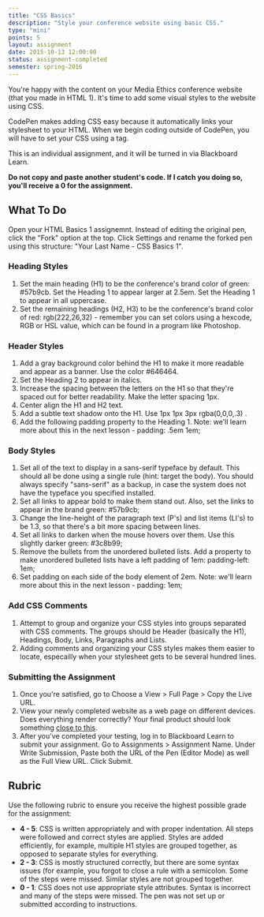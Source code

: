 ```yaml
---
title: "CSS Basics"
description: "Style your conference website using basic CSS."
type: "mini"
points: 5
layout: assignment
date: 2015-10-13 12:00:00
status: assignment-completed
semester: spring-2016
---
```


You're happy with the content on your Media Ethics conference website (that you made in HTML 1).  It's time to add some visual styles to the website using CSS.

CodePen makes adding CSS easy because it automatically links your stylesheet to your HTML.  When we begin coding outside of CodePen, you will have to set your CSS using a <link> tag.

This is an individual assignment, and it will be turned in via Blackboard Learn.  

**Do not copy and paste another student's code.  If I catch you doing so, you'll receive a 0 for the assignment.**

## What To Do

Open your HTML Basics 1 assignemnt.  Instead of editing the original pen, click the "Fork" option at the top.  Click Settings and rename the forked pen using this structure: "Your Last Name - CSS Basics 1".

### Heading Styles
1. Set the main heading (H1) to be the conference's brand color of green: #57b9cb.  Set the Heading 1 to appear larger at 2.5em.  Set the Heading 1 to appear in all uppercase.
2. Set the remaining headings (H2, H3) to be the conference's brand color of red: rgb(222,26,32) - remember you can set colors using a hexcode, RGB or HSL value, which can be found in a program like Photoshop.

### Header Styles
1. Add a gray background color behind the H1 to make it more readable and appear as a banner.  Use the color #646464.
2. Set the Heading 2 to appear in italics.
3. Increase the spacing between the letters on the H1 so that they're spaced out for better readability.  Make the letter spacing 1px.
4. Center align the H1 and H2 text.
5. Add a subtle text shadow onto the H1.  Use 1px 1px 3px rgba(0,0,0,.3) .
6. Add the following padding property to the Heading 1.  Note: we'll learn more about this in the next lesson - padding: .5em 1em;

### Body Styles

1. Set all of the text to display in a sans-serif typeface by default.  This should all be done using a single rule (hint: target the body).  You should always specify "sans-serif" as a backup, in case the system does not have the typeface you specified installed.
2. Set all links to appear bold to make them stand out.  Also, set the links to appear in the brand green: #57b9cb;
3. Change the line-height of the paragraph text (P's) and list items (LI's) to be 1.3, so that there's a bit more spacing between lines.
4. Set all links to darken when the mouse hovers over them.  Use this slightly darker green: #3c8b99;
5. Remove the bullets from the unordered bulleted lists.  Add a property to make unordered bulleted lists have a left padding of 1em:  padding-left: 1em;
6. Set padding on each side of the body element of 2em.  Note: we'll learn more about this in the next lesson - padding: 1em;

### Add CSS Comments

1.  Attempt to group and organize your CSS styles into groups separated with CSS comments.  The groups should be Header (basically the H1), Headings, Body, Links, Paragraphs and Lists.
2. Adding comments and organizing your CSS styles makes them easier to locate, especailly when your stylesheet gets to be several hundred lines.


### Submitting the Assignment

1. Once you're satisfied, go to Choose a View > Full Page > Copy the Live URL. 
2. View your newly completed website as a web page on different devices.  Does everything render correctly?  Your final product should look something [close to this](/img/css-assignment-screenshot.png).
3. After you've completed your testing, log in to Blackboard Learn to submit your assignment.  Go to Assignments > Assignment Name.  Under Write Submission, Paste both the URL of the Pen (Editor Mode) as well as the Full View  URL.  Click Submit.

## Rubric

Use the following rubric to ensure you receive the highest possible grade for the assignment:

* **4 - 5**: CSS is written appropriately and with proper indentation.  All steps were followed and correct styles are applied.  Styles are added efficiently, for example, multiple H1 styles are grouped together, as opposed to separate styles for everything.  
* **2 - 3**: CSS is mostly structured correctly, but there are some syntax issues (for example, you forgot to close a rule with a semicolon.  Some of the steps were missed.  Similar styles are not grouped together.
* **0 - 1**: CSS does not use appropriate style attributes.  Syntax is incorrect and many of the steps were missed. The pen was not set up or submitted according to instructions.  